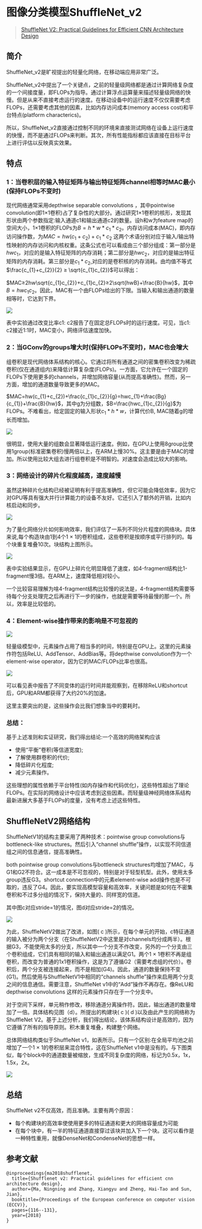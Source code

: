 # 图像分类模型ShuffleNet_v2

>[ShuffleNet V2: Practical Guidelines for Efficient CNN Architecture Design](https://arxiv.org/pdf/1807.11164.pdf)

## 简介

ShuffleNet_v2是旷视提出的轻量化网络，在移动端应用非常广泛。

ShuffleNet_v2中提出了一个关键点，之前的轻量级网络都是通过计算网络复杂度的一个间接度量，即FLOPs为指导。通过计算浮点运算量来描述轻量级网络的快慢。但是从来不直接考虑运行的速度。在移动设备中的运行速度不仅仅需要考虑FLOPs，还需要考虑其他的因素，比如内存访问成本(memory access cost)和平台特点(platform characterics)。

所以，ShuffleNet_v2直接通过控制不同的环境来直接测试网络在设备上运行速度的快慢，而不是通过FLOPs来判断。其次，所有性能指标都应该直接在目标平台上进行评估以反映真实效果。

## 特点
### 1：当卷积层的输入特征矩阵与输出特征矩阵channel相等时MAC最小(保持FLOPs不变时)

现代网络通常采用depthwise separable convolutions ，其中pointwise convolution(即1×1卷积)占了复杂性的大部分。通过研究1×1卷积的核形，发现其形状由两个参数指定:输入通道c1和输出通道c2的数量。设h和w为feature map的空间大小，1×1卷积的FLOPs为$B = h*w*c_{1}*c_{2}$。内存访问成本(MAC)，即内存访问操作数，为$MAC = hw(c_{1}+c_{2})+c_{1}*c_{2}$
这两个术语分别对应于输入/输出特性映射的内存访问和内核权重。这条公式也可以看成由三个部分组成：第一部分是$hwc_{1}$，对应的是输入特征矩阵的内存消耗；第二部分是$hwc_{2}$，对应的是输出特征矩阵的内存消耗。第三部分是$c_{1}*c_{2}$,对应的是卷积核的内存消耗。由均值不等式$\frac{c_{1}+c_{2}}{2} ≥ \sqrt{c_{1}c_{2}}$可以得出：

$MAC≥2hw\sqrt{c_{1}c_{2}}+c_{1}c_{2}≥2\sqrt{hwB}+\frac{B}{hw}$，其中$B = hwc_{1}c_{2}$。因此，MAC有一个由FLOPs给出的下限。当输入和输出通道的数量相等时，它达到下界。

![](../../images/dl_library/shuff0.png)

表中实验通过改变比率c1: c2报告了在固定总FLOPs时的运行速度。可见，当c1: c2接近1:1时，MAC变小，网络评估速度加快。

### 2：当GConv的groups增大时(保持FLOPs不变时)，MAC也会增大

组卷积是现代网络体系结构的核心。它通过将所有通道之间的密集卷积改变为稀疏卷积(仅在通道组内)来降低计算复杂度(FLOPs)。一方面，它允许在一个固定的FLOPs下使用更多的channels，并增加网络容量(从而提高准确性)。然而，另一方面，增加的通道数量导致更多的MAC。

$MAC=hw(c_{1}+c_{2})+\frac{c_{1}c_{2}}{g}=hwc_{1}+\frac{Bg}{c_{1}}+\frac{B}{hw}$，其中g为分组数，$B=\frac{hwc_{1}c_{2}}{g}$为FLOPs。不难看出，给定固定的输入形状$c_{1}*h*w$，计算代价B, MAC随着g的增长而增加。

![](../../images/dl_library/shuff1.png)

很明显，使用大量的组数会显著降低运行速度。例如，在GPU上使用8group比使用1group(标准密集卷积)慢两倍以上，在ARM上慢30%。这主要是由于MAC的增加。所以使用比较大组去进行组卷积是不明智的。对速度会造成比较大的影响。

### 3：网络设计的碎片化程度越高，速度越慢

虽然这种碎片化结构已经被证明有利于提高准确性，但它可能会降低效率，因为它对GPU等具有强大并行计算能力的设备不友好。它还引入了额外的开销，比如内核启动和同步。

![](../../images/dl_library/shuff2.png)

为了量化网络分片如何影响效率，我们评估了一系列不同分片程度的网络块。具体来说,每个构造块由1到4个1 × 1的卷积组成，这些卷积是按顺序或平行排列的。每个块重复堆叠10次。块结构上图所示。

![](../../images/dl_library/shuff3.png)

表中实验结果显示，在GPU上碎片化明显降低了速度，如4-fragment结构比1-fragment慢3倍。在ARM上，速度降低相对较小。

一个比较容易理解为啥4-fragment结构比较慢的说法是，4-fragment结构需要等待每个分支处理完之后再进行下一步的操作，也就是需要等待最慢的那一个。所以，效率是比较低的。

### 4：Element-wise操作带来的影响是不可忽视的

![](../../images/dl_library/shuff4.png)

轻量级模型中，元素操作占用了相当多的时间，特别是在GPU上。这里的元素操作符包括ReLU、AddTensor、AddBias等。将depthwise convolution作为一个element-wise operator，因为它的MAC/FLOPs比率也很高。

![](../../images/dl_library/shuff5.png)

可以看见表中报告了不同变体的运行时间并能观察到，在移除ReLU和shortcut后，GPU和ARM都获得了大约20%的加速。

这里主要突出的是，这些操作会比我们想象当中的要耗时。

### 总结：
基于上述准则和实证研究，我们得出结论:一个高效的网络架构应该

- 使用“平衡”卷积(等信道宽度);
- 了解使用群卷积的代价;
- 降低碎片化程度;
- 减少元素操作。

这些理想的属性依赖于平台特性(如内存操作和代码优化)，这些特性超出了理论FLOPs。在实际的网络设计中应该考虑到这些因素。而轻量级神经网络体系结构最新进展大多基于FLOPs的度量，没有考虑上述这些特性。

## ShuffleNetV2网络结构

ShuffleNetV1的结构主要采用了两种技术：pointwise group convolutions与bottleneck-like structures。然后引入“channel shuffle”操作，以实现不同信道组之间的信息通信，提高准确性。

both pointwise group convolutions与bottleneck structures均增加了MAC，与G1和G2不符合。这一成本是不可忽视的，特别是对于轻型机型。此外，使用太多group违反G3。shortcut connection中的元素element-wise add操作也是不可取的，违反了G4。因此，要实现高模型容量和高效率，关键问题是如何在不密集卷积和不过多分组的情况下，保持大量的、同样宽的信道。

其中图c对应stride=1的情况，图d对应stride=2的情况。

![](../../images/dl_library/shuff6.png)

为此，ShuffleNetV2做出了改进，如图( c )所示，在每个单元的开始，c特征通道的输入被分为两个分支（在ShuffleNetV2中这里是对channels均分成两半）。根据G3，不能使用太多的分支，所以其中一个分支不作改变，另外的一个分支由三个卷积组成，它们具有相同的输入和输出通道以满足G1。两个1 × 1卷积不再是组卷积，而改变为普通的1x1卷积操作，这是为了遵循G2（需要考虑组的代价）。卷积后，两个分支被连接起来，而不是相加(G4)。因此，通道的数量保持不变(G1)。然后使用与ShuffleNetV1中相同的“channels shuffle”操作来启用两个分支之间的信息通信。需要注意，ShuffleNet v1中的“Add”操作不再存在。像ReLU和depthwise convolutions 这样的元素操作只存在于一个分支中。

对于空间下采样，单元稍作修改，移除通道分离操作符。因此，输出通道的数量增加了一倍。具体结构见图（d）。所提出的构建块( c )( d )以及由此产生的网络称为ShuffleNet V2。基于上述分析，我们得出结论，该体系结构设计是高效的，因为它遵循了所有的指导原则。积木重复堆叠，构建整个网络。

总体网络结构类似于ShuffleNet v1，如表所示。只有一个区别:在全局平均池之前增加了一个1 × 1的卷积层来混合特性，这在ShuffleNet v1中是没有的。与下图类似，每个block中的通道数量被缩放，生成不同复杂度的网络，标记为0.5x，1x，1.5x，2x。

![](../../images/dl_library/shuff7.png)

## 总结 
ShuffleNet v2不仅高效，而且准确。主要有两个原因：

- 每个构建块的高效率使使用更多的特征通道和更大的网络容量成为可能
- 在每个块中，有一半的特征通道直接穿过该块并加入下一个块。这可以看作是一种特性重用，就像DenseNet和CondenseNet的思想一样。

## 参考文献

~~~
@inproceedings{ma2018shufflenet,
  title={Shufflenet v2: Practical guidelines for efficient cnn architecture design},
  author={Ma, Ningning and Zhang, Xiangyu and Zheng, Hai-Tao and Sun, Jian},
  booktitle={Proceedings of the European conference on computer vision (ECCV)},
  pages={116--131},
  year={2018}
}
~~~
